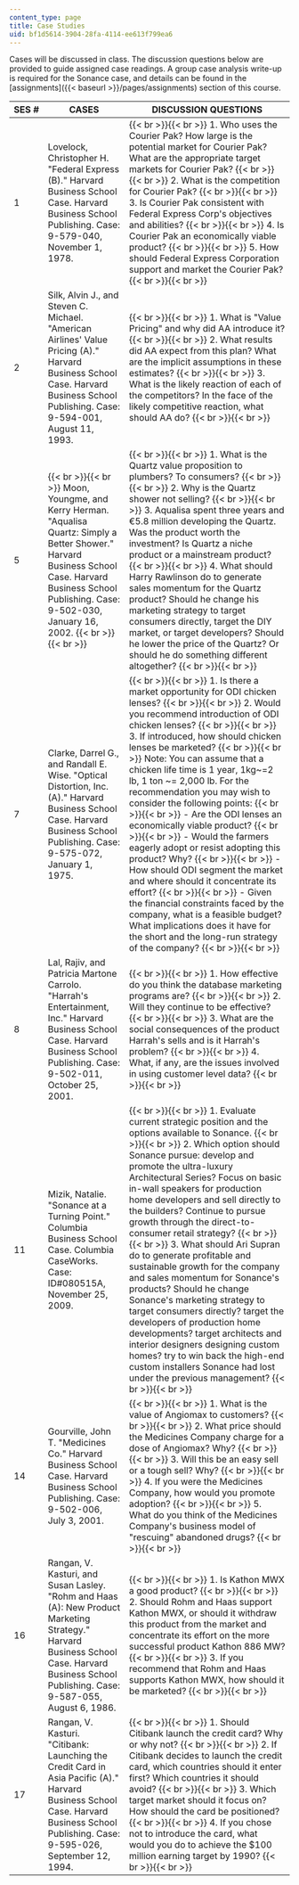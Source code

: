 ```yaml
---
content_type: page
title: Case Studies
uid: bf1d5614-3904-28fa-4114-ee613f799ea6
---
```


Cases will be discussed in class. The discussion questions below are provided to guide assigned case readings. A group case analysis write-up is required for the Sonance case, and details can be found in the [assignments]({{< baseurl >}}/pages/assignments) section of this course.

| SES # | CASES | DISCUSSION QUESTIONS |
| --- | --- | --- |
| 1 | Lovelock, Christopher H. "Federal Express (B)." Harvard Business School Case. Harvard Business School Publishing. Case: 9-579-040, November 1, 1978. |  {{< br >}}{{< br >}} 1\. Who uses the Courier Pak? How large is the potential market for Courier Pak? What are the appropriate target markets for Courier Pak? {{< br >}}{{< br >}} 2\. What is the competition for Courier Pak? {{< br >}}{{< br >}} 3\. Is Courier Pak consistent with Federal Express Corp's objectives and abilities? {{< br >}}{{< br >}} 4\. Is Courier Pak an economically viable product? {{< br >}}{{< br >}} 5\. How should Federal Express Corporation support and market the Courier Pak? {{< br >}}{{< br >}}  |
| 2 | Silk, Alvin J., and Steven C. Michael. "American Airlines' Value Pricing (A)." Harvard Business School Case. Harvard Business School Publishing. Case: 9-594-001, August 11, 1993. |  {{< br >}}{{< br >}} 1\. What is "Value Pricing" and why did AA introduce it? {{< br >}}{{< br >}} 2\. What results did AA expect from this plan? What are the implicit assumptions in these estimates? {{< br >}}{{< br >}} 3\. What is the likely reaction of each of the competitors? In the face of the likely competitive reaction, what should AA do? {{< br >}}{{< br >}}  |
| 5 |  {{< br >}}{{< br >}} Moon, Youngme, and Kerry Herman. "Aqualisa Quartz: Simply a Better Shower." Harvard Business School Case. Harvard Business School Publishing. Case: 9-502-030, January 16, 2002. {{< br >}}{{< br >}}  |  {{< br >}}{{< br >}} 1\. What is the Quartz value proposition to plumbers? To consumers? {{< br >}}{{< br >}} 2\. Why is the Quartz shower not selling? {{< br >}}{{< br >}} 3\. Aqualisa spent three years and €5.8 million developing the Quartz. Was the product worth the investment? Is Quartz a niche product or a mainstream product? {{< br >}}{{< br >}} 4\. What should Harry Rawlinson do to generate sales momentum for the Quartz product? Should he change his marketing strategy to target consumers directly, target the DIY market, or target developers? Should he lower the price of the Quartz? Or should he do something different altogether? {{< br >}}{{< br >}}  |
| 7 | Clarke, Darrel G., and Randall E. Wise. "Optical Distortion, Inc. (A)." Harvard Business School Case. Harvard Business School Publishing. Case: 9-575-072, January 1, 1975. |  {{< br >}}{{< br >}} 1\. Is there a market opportunity for ODI chicken lenses? {{< br >}}{{< br >}} 2\. Would you recommend introduction of ODI chicken lenses? {{< br >}}{{< br >}} 3\. If introduced, how should chicken lenses be marketed? {{< br >}}{{< br >}} Note: You can assume that a chicken life time is 1 year, 1kg~=2 lb, 1 ton ~= 2,000 lb. For the recommendation you may wish to consider the following points: {{< br >}}{{< br >}} \- Are the ODI lenses an economically viable product? {{< br >}}{{< br >}} \- Would the farmers eagerly adopt or resist adopting this product? Why? {{< br >}}{{< br >}} \- How should ODI segment the market and where should it concentrate its effort? {{< br >}}{{< br >}} \- Given the financial constraints faced by the company, what is a feasible budget? What implications does it have for the short and the long-run strategy of the company? {{< br >}}{{< br >}}  |
| 8 | Lal, Rajiv, and Patricia Martone Carrolo. "Harrah's Entertainment, Inc." Harvard Business School Case. Harvard Business School Publishing. Case: 9-502-011, October 25, 2001. |  {{< br >}}{{< br >}} 1\. How effective do you think the database marketing programs are? {{< br >}}{{< br >}} 2\. Will they continue to be effective? {{< br >}}{{< br >}} 3\. What are the social consequences of the product Harrah's sells and is it Harrah's problem? {{< br >}}{{< br >}} 4\. What, if any, are the issues involved in using customer level data? {{< br >}}{{< br >}}  |
| 11 | Mizik, Natalie. "Sonance at a Turning Point." Columbia Business School Case. Columbia CaseWorks. Case: ID#080515A, November 25, 2009.  |  {{< br >}}{{< br >}} 1\. Evaluate current strategic position and the options available to Sonance. {{< br >}}{{< br >}} 2\. Which option should Sonance pursue: develop and promote the ultra-luxury Architectural Series? Focus on basic in-wall speakers for production home developers and sell directly to the builders? Continue to pursue growth through the direct-to-consumer retail strategy? {{< br >}}{{< br >}} 3\. What should Ari Supran do to generate profitable and sustainable growth for the company and sales momentum for Sonance's products? Should he change Sonance's marketing strategy to target consumers directly? target the developers of production home developments? target architects and interior designers designing custom homes? try to win back the high-end custom installers Sonance had lost under the previous management? {{< br >}}{{< br >}}  |
| 14 | Gourville, John T. "Medicines Co." Harvard Business School Case. Harvard Business School Publishing. Case: 9-502-006, July 3, 2001. |  {{< br >}}{{< br >}} 1\. What is the value of Angiomax to customers? {{< br >}}{{< br >}} 2\. What price should the Medicines Company charge for a dose of Angiomax? Why? {{< br >}}{{< br >}} 3\. Will this be an easy sell or a tough sell? Why? {{< br >}}{{< br >}} 4\. If you were the Medicines Company, how would you promote adoption? {{< br >}}{{< br >}} 5\. What do you think of the Medicines Company's business model of "rescuing" abandoned drugs? {{< br >}}{{< br >}}  |
| 16 | Rangan, V. Kasturi, and Susan Lasley. "Rohm and Haas (A): New Product Marketing Strategy." Harvard Business School Case. Harvard Business School Publishing. Case: 9-587-055, August 6, 1986. |  {{< br >}}{{< br >}} 1\. Is Kathon MWX a good product? {{< br >}}{{< br >}} 2\. Should Rohm and Haas support Kathon MWX, or should it withdraw this product from the market and concentrate its effort on the more successful product Kathon 886 MW? {{< br >}}{{< br >}} 3\. If you recommend that Rohm and Haas supports Kathon MWX, how should it be marketed? {{< br >}}{{< br >}}  |
| 17 | Rangan, V. Kasturi. "Citibank: Launching the Credit Card in Asia Pacific (A)." Harvard Business School Case. Harvard Business School Publishing. Case: 9-595-026, September 12, 1994. |  {{< br >}}{{< br >}} 1\. Should Citibank launch the credit card? Why or why not? {{< br >}}{{< br >}} 2\. If Citibank decides to launch the credit card, which countries should it enter first? Which countries it should avoid? {{< br >}}{{< br >}} 3\. Which target market should it focus on? How should the card be positioned? {{< br >}}{{< br >}} 4\. If you chose not to introduce the card, what would you do to achieve the $100 million earning target by 1990? {{< br >}}{{< br >}}